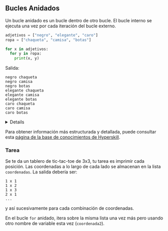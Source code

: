 ## Bucles Anidados

Un bucle anidado es un bucle dentro de otro bucle.
El bucle interno se ejecuta una vez por cada iteración del bucle externo.

```python
adjetivos = ["negro", "elegante", "caro"]
ropa = ["chaqueta", "camisa", "botas"]

for x in adjetivos:
  for y in ropa:
    print(x, y)
```
Salida:
```text
negro chaqueta
negro camisa
negro botas
elegante chaqueta
elegante camisa
elegante botas
caro chaqueta
caro camisa
caro botas
```
<details>

Tenga en cuenta que cualquier tipo de bucle puede anidarse dentro de otro bucle.
Por ejemplo, un bucle [`while`](course://Bucles/Bucle while) (ver más adelante) puede anidarse dentro de un bucle `for`, o viceversa.
</details>

Para obtener información más estructurada y detallada, puede consultar esta [página de la base de conocimientos de Hyperskill](https://hyperskill.org/learn/step/6065#bucle-anidado?utm_source=jba&utm_medium=jba_courses_links).

### Tarea
Se te da un tablero de tic-tac-toe de 3x3, tu tarea es imprimir cada posición. Las coordenadas a lo largo de cada lado
se almacenan en la lista `coordenadas`. La salida debería ser:
```text
1 x 1
1 x 2
1 x 3
2 x 1
...
```
y así sucesivamente para cada combinación de coordenadas.

<div class="hint">

En el bucle `for` anidado, itera sobre la misma lista una vez más pero usando otro nombre de variable
esta vez (`coordenada2`).
</div>